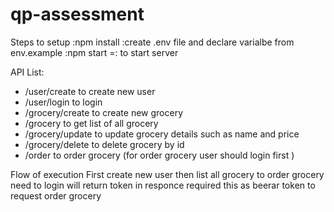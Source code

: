 # qp-assessment
Steps to setup 
:npm install
:create .env file and declare varialbe from env.example 
:npm start =: to start server 

API List:
* /user/create to create new user 
* /user/login to login 
* /grocery/create to create new grocery
* /grocery to get list of all grocery
* /grocery/update to update grocery details such as name and price
* /grocery/delete to delete grocery by id 
* /order to order grocery (for order grocery user should login first )

Flow of execution
First create new user then list all grocery to order grocery need to login will return token in responce required this as beerar token to request order grocery

